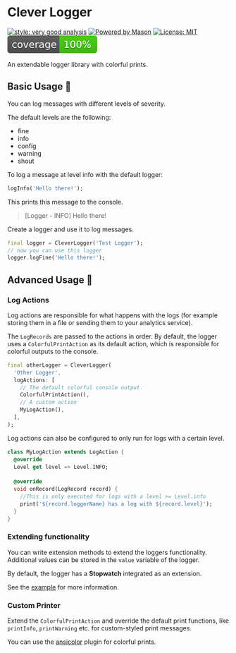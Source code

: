 
# Clever Logger

[![style: very good analysis][very_good_analysis_badge]][very_good_analysis_link]
[![Powered by Mason](https://img.shields.io/endpoint?url=https%3A%2F%2Ftinyurl.com%2Fmason-badge)](https://github.com/felangel/mason)
[![License: MIT][license_badge]][license_link]
![Coverage](./coverage_badge.svg)

An extendable logger library with colorful prints.

## Basic Usage 🚀

You can log messages with different levels of severity.

The default levels are the following:

- fine
- info
- config
- warning
- shout

To log a message at level info with the default logger:

```dart
logInfo('Hello there!');
```

This prints this message to the console.
> [Logger - INFO] Hello there!

Create a logger and use it to log messages.

```dart
final logger = CleverLogger('Test Logger');
// now you can use this logger
logger.logFine('Hello there!');
```

## Advanced Usage 🧪

### Log Actions

Log actions are responsible for what happens with the logs (for example storing them in a file or sending them to your analytics service).

The `LogRecords` are passed to the actions in order. By default, the logger uses a `ColorfulPrintAction` as its default action, which is responsible for colorful outputs to the console.

```dart
final otherLogger = CleverLogger(
  'Other Logger',
  logActions: [
    // The default colorful console output.
    ColorfulPrintAction(),
    // A custom action
    MyLogAction(),
  ],
);
```

Log actions can also be configured to only run for logs with a certain level.

```dart
class MyLogAction extends LogAction {
  @override
  Level get level => Level.INFO;

  @override
  void onRecord(LogRecord record) {
    //This is only executed for logs with a level >= Level.info
    print('${record.loggerName} has a log with ${record.level}');
  }
}
```

### Extending functionality

You can write extension methods to extend the loggers functionality.
Additional values can be stored in the `value` variable of the logger.

By default, the logger has a **Stopwatch** integrated as an extension.

See the [example](https://github.com/RoundedInfinity/clever_logger/blob/main/example/bin/extension.dart) for more information.

### Custom Printer

Extend the `ColorfulPrintAction` and override the default print functions, like `printInfo`, `printWarning` etc. for custom-styled print messages.

You can use the [ansicolor](https://pub.dev/packages/ansicolor) plugin for colorful prints.

[license_badge]: https://img.shields.io/badge/license-MIT-blue.svg
[license_link]: https://opensource.org/licenses/MIT
[very_good_analysis_badge]: https://img.shields.io/badge/style-very_good_analysis-B22C89.svg
[very_good_analysis_link]: https://pub.dev/packages/very_good_analysis
